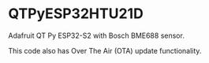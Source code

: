 # QTPyESP32HTU21D
Adafruit QT Py ESP32-S2 with Bosch BME688 sensor.

This code also has Over The Air (OTA) update functionality.
